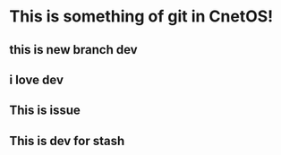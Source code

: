 # This is something of git in CnetOS!
## this is new branch dev
## i love dev
## This is issue

## This is dev for stash
